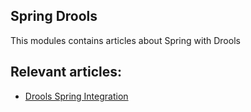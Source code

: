 ## Spring Drools

This modules contains articles about Spring with Drools

## Relevant articles:

- [Drools Spring Integration](http://www.baeldung.com/drools-spring-integration)
